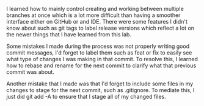 I learned how to mainly control creating and working between multiple branches at once which is a lot more difficult than having a smoother interface either on GitHub or and IDE. There were some features I didn't know about such as git tags to label release versions which reflect a lot on the newer things that I have learned from this lab.

Some mistakes I made during the process was not properly writing good commit messages, I'd forget to label them such as feat or fix to easily see what type of changes I was making in that commit. To resolve this, I learned how to rebase and rename for the next commit to clarify what that previous commit was about.

Another mistake that I made was that I'd forget to include some files in my changes to stage for the next commit, such as .gitignore. To mediate this, I just did git add -A to ensure that I stage all of my changed files.
